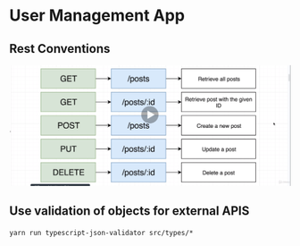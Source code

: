 # User Management App

## Rest Conventions

<img src="./docs/RESTConventions.png" alt="REST word and parameter conventions"
	title="REST word and parameter conventions" width="700" height="auto" />

## Use validation of objects for external APIS

```
yarn run typescript-json-validator src/types/*
```
